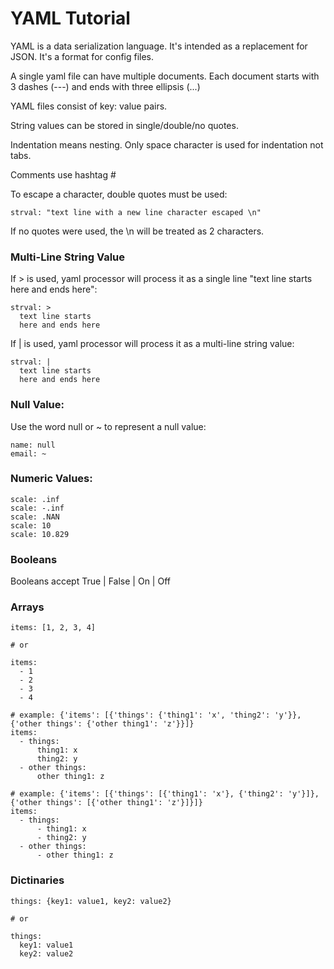 # YAML Tutorial
YAML is a data serialization language. It's intended as a replacement for JSON. It's a format for config files.

A single yaml file can have multiple documents. Each document starts with 3 dashes (---) and ends with three ellipsis (...)

YAML files consist of key: value pairs.

String values can be stored in single/double/no quotes.

Indentation means nesting. Only space character is used for indentation not tabs.

Comments use hashtag #

To escape a character, double quotes must be used:
```
strval: "text line with a new line character escaped \n"
```

If no quotes were used, the \n will be treated as 2 characters.

### Multi-Line String Value
If > is used, yaml processor will process it as a single line "text line starts here and ends here":
```
strval: >
  text line starts
  here and ends here
```

If | is used, yaml processor will process it as a multi-line string value:
```
strval: |
  text line starts
  here and ends here
```

### Null Value:
Use the word null or ~ to represent a null value:
```
name: null
email: ~
```

### Numeric Values:
```
scale: .inf
scale: -.inf
scale: .NAN
scale: 10
scale: 10.829
```

### Booleans
Booleans accept True | False | On | Off

### Arrays
```
items: [1, 2, 3, 4]

# or

items:
  - 1
  - 2
  - 3
  - 4

# example: {'items': [{'things': {'thing1': 'x', 'thing2': 'y'}}, {'other things': {'other thing1': 'z'}}]}
items:
  - things:
      thing1: x
      thing2: y
  - other things:
      other thing1: z

# example: {'items': [{'things': [{'thing1': 'x'}, {'thing2': 'y'}]}, {'other things': [{'other thing1': 'z'}]}]}
items:
  - things:
      - thing1: x
      - thing2: y
  - other things:
      - other thing1: z
```

### Dictinaries
```
things: {key1: value1, key2: value2}

# or

things:
  key1: value1
  key2: value2
```

